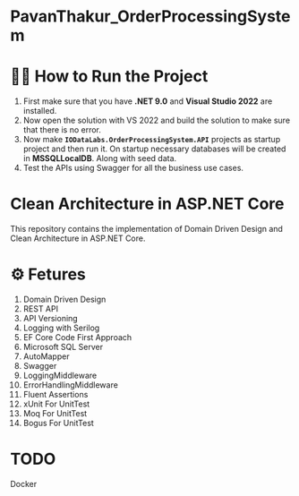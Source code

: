 # PavanThakur_OrderProcessingSystem

<!---
# 🔥 Attention!!

**Currently, UnitTest and Docker task is inprogress. It will be completed shortly.

Note : Currently Swapper APIs when clicked on Execute are not showing output on browser UI, but the response is getting logged using serilog. 
It can be checked inside PavanThakur_OrderProcessingSystem\logs\ folder.
-->

# 🏃‍♂️ How to Run the Project
  1. First make sure that you have **.NET 9.0** and **Visual Studio 2022** are installed.
  2. Now open the solution with VS 2022 and build the solution to make sure that there is no error.
  3. Now make **`IODataLabs.OrderProcessingSystem.API`** projects as startup project and then run it. On startup necessary databases will be created in **MSSQLLocalDB**. Along with seed data.
  4. Test the APIs using Swagger for all the business use cases.

# Clean Architecture in ASP.NET Core
This repository contains the implementation of Domain Driven Design and Clean Architecture in ASP.NET Core.

# ⚙️ Fetures
1. Domain Driven Design
2. REST API
3. API Versioning
4. Logging with Serilog
5. EF Core Code First Approach 
5. Microsoft SQL Server
7. AutoMapper
8. Swagger 
9. LoggingMiddleware 
10. ErrorHandlingMiddleware
11. Fluent Assertions
12. xUnit For UnitTest
13. Moq For UnitTest
14. Bogus For UnitTest

# TODO
Docker
